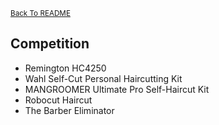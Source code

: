 <small>[Back To README](https://github.com/maubanel/Barber-Bot) </small>

## Competition

-	Remington HC4250
-	Wahl Self-Cut Personal Haircutting Kit
-	MANGROOMER Ultimate Pro Self-Haircut Kit
-	Robocut Haircut
- The Barber Eliminator

